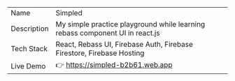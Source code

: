 
|||
|-------------|---------------|
| Name         |  Simpled       |
| Description |  My simple practice playground while learning rebass component UI in react.js|
| Tech Stack  |  React, Rebass UI, Firebase Auth, Firebase Firestore, Firebase Hosting |
| Live Demo   |  :point_right: https://simpled-b2b61.web.app  |
